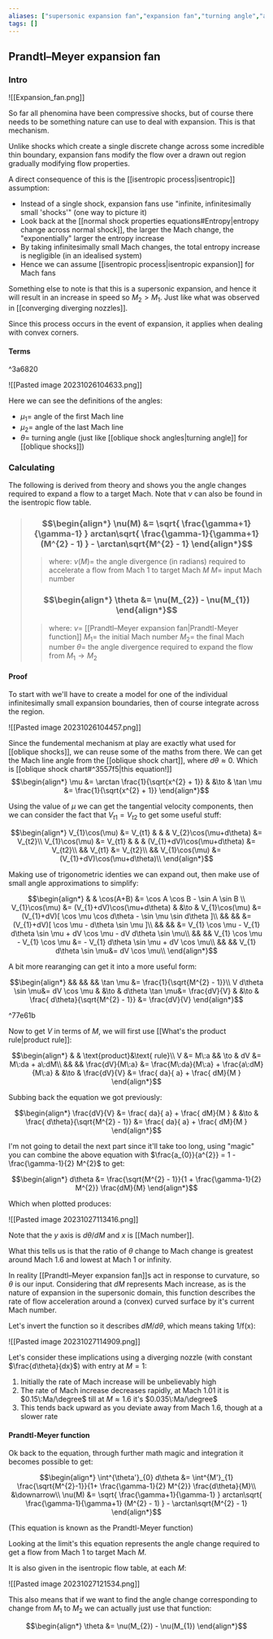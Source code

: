 ```yaml
---
aliases: ["supersonic expansion fan","expansion fan","turning angle","angle of the first Mach line","angle of the last Mach line","Prandtl-Meyer function"]
tags: []
---
```


## Prandtl–Meyer expansion fan

### Intro

![[Expansion_fan.png]]

So far all phenomina have been compressive shocks, but of course there needs to be something nature can use to deal with expansion. This is that mechanism. 

Unlike shocks which create a single discrete change across some incredible thin boundary, expansion fans modify the flow over a drawn out region gradually modifying flow properties.

A direct consequence of this is the [[isentropic process|isentropic]] assumption:
- Instead of a single shock, expansion fans use "infinite, infinitesimally small 'shocks'" (one way to picture it)
- Look back at the [[normal shock properties equations#Entropy|entropy change across normal shock]], the larger the Mach change, the "exponentially" larger the entropy increase
- By taking infinitesimally small Mach changes, the total entropy increase is negligible (in an idealised system)
- Hence we can assume [[isentropic process|isentropic expansion]] for Mach fans

Something else to note is that this is a supersonic expansion, and hence it will result in an increase in speed so $M_{2}>M_{1}$. Just like what was observed in [[converging diverging nozzles]].

Since this process occurs in the event of expansion, it applies when dealing with convex corners.

#### Terms

^3a6820

![[Pasted image 20231026104633.png]]

Here we can see the definitions of the angles:
- $\mu_{1}=$ angle of the first Mach line
- $\mu_{2}=$  angle of the last Mach line
- $\theta=$  turning angle (just like [[oblique shock angles|turning angle]] for [[oblique shocks]])

### Calculating

The following is derived from theory and shows you the angle changes required to expand a flow to a target Mach. Note that $\nu$ can also be found in the isentropic flow table.

> ### $$\begin{align*} \nu(M) &= \sqrt{ \frac{\gamma+1}{\gamma-1} } arctan\sqrt{ \frac{\gamma-1}{\gamma+1} (M^{2} - 1) } - \arctan\sqrt{M^{2} - 1}   \end{align*}$$
>> where:
>> $\nu(M)=$ the angle divergence (in radians) required to accelerate a flow from Mach 1 to target Mach $M$
>> $M=$ input Mach number 
>
>
> ### $$\begin{align*} \theta &= \nu(M_{2}) - \nu(M_{1})   \end{align*}$$
>> where:
>> $\nu=$ [[Prandtl–Meyer expansion fan|Prandtl-Meyer function]]
>> $M_{1}=$ the initial Mach number
>> $M_{2}=$ the final Mach number
>> $\theta=$ the angle divergence required to expand the flow from $M_{1}\to M_{2}$

#### Proof

To start with we'll have to create a model for one of the individual infinitesimally small expansion boundaries, then of course integrate across the region.

![[Pasted image 20231026104457.png]]

Since the fundemental mechanism at play are exactly what used for [[oblique shocks]], we can reuse some of the maths from there. We can get the Mach line angle from the [[oblique shock chart]], where $d\theta\approx0$. Which is [[oblique shock chart#^3557f5|this equation!]]
$$\begin{align*}
  \mu &=  \arctan \frac{1}{\sqrt{x^{2} + 1}} & &\to &  \tan \mu &=  \frac{1}{\sqrt{x^{2} + 1}}
\end{align*}$$

Using the value of $\mu$ we can get the tangential velocity components, then we can consider the fact that $V_{t1}=V_{t2}$ to get some useful stuff:

$$\begin{align*}
V_{1}\cos(\mu) &= V_{t1} & & & V_{2}\cos(\mu+d\theta) &= V_{t2}\\
V_{1}\cos(\mu) &= V_{t1} & & & (V_{1}+dV)\cos(\mu+d\theta) &= V_{t2}\\
&& V_{t1} &= V_{t2}\\
&& V_{1}\cos(\mu) &= (V_{1}+dV)\cos(\mu+d\theta)\\
\end{align*}$$

Making use of trigonometric identies we can expand out, then make use of small angle approximations to simplify:

$$\begin{align*}
& & \cos(A+B) &= \cos A \cos B - \sin A \sin B \\ 
V_{1}\cos(\mu) &= (V_{1}+dV)\cos(\mu+d\theta) & &\to & V_{1}\cos(\mu) &= (V_{1}+dV)[ \cos \mu \cos d\theta - \sin \mu \sin d\theta ]\\
&& &&   &= (V_{1}+dV)[ \cos \mu - d\theta \sin \mu ]\\
&& &&   &= V_{1} \cos \mu - V_{1} d\theta \sin \mu  + dV \cos \mu - dV d\theta \sin \mu\\
&& && V_{1} \cos \mu - V_{1} \cos \mu  &= - V_{1} d\theta \sin \mu  + dV \cos \mu\\
&& && V_{1} d\theta \sin \mu&=   dV \cos \mu\\
\end{align*}$$

A bit more rearanging can get it into a more useful form:

$$\begin{align*}
&& && && \tan \mu &=  \frac{1}{\sqrt{M^{2} - 1}}\\
V d\theta \sin \mu&=   dV \cos \mu & &\to & d\theta \tan \mu&=   \frac{dV}{V} & &\to &   \frac{ d\theta}{\sqrt{M^{2} - 1}} &=   \frac{dV}{V}
\end{align*}$$

^77e61b

Now to get $V$ in terms of $M$, we will first use [[What's the product rule|product rule]]:

$$\begin{align*}
& & \text{product}&\text{ rule}\\
V &= M\:a && \to & dV &= M\:da + a\:dM\\
&& && \frac{dV}{M\:a} &= \frac{M\:da}{M\:a} + \frac{a\:dM}{M\:a} & &\to & \frac{dV}{V} &= \frac{  da}{ a} + \frac{ dM}{M }
\end{align*}$$

Subbing back the equation we got previously:

$$\begin{align*}
\frac{dV}{V} &= \frac{  da}{ a} + \frac{ dM}{M } & &\to & \frac{ d\theta}{\sqrt{M^{2} - 1}} &= \frac{  da}{ a} + \frac{ dM}{M } 
\end{align*}$$

I'm not going to detail the next part since it'll take too long, using "magic" you can combine the above equation with $\frac{a_{0}}{a^{2}} = 1 - \frac{\gamma-1}{2} M^{2}$ to get:

$$\begin{align*}
d\theta &= \frac{\sqrt{M^{2} - 1}}{1 + \frac{\gamma-1}{2} M^{2}} \frac{dM}{M} 
\end{align*}$$

Which when plotted produces:

![[Pasted image 20231027113416.png]]

Note that the $y$ axis is $d\theta/dM$ and $x$ is [[Mach number]].

What this tells us is that the ratio of $\theta$ change to Mach change is greatest around Mach 1.6 and lowest at Mach 1 or infinity.

In reality [[Prandtl–Meyer expansion fan]]s act in response to curvature, so $\theta$ is our input. Considering that $dM$ represents Mach increase, as is the nature of expansion in the supersonic domain, this function describes the rate of flow acceleration around a (convex) curved surface by it's current Mach number. 

Let's invert the function so it describes $dM/d\theta$, which means taking 1/f(x):

![[Pasted image 20231027114909.png]]

Let's consider these implications using a diverging nozzle (with constant $\frac{d\theta}{dx}$) with entry at $M=1$:
1) Initially the rate of Mach increase will be unbelievably high
2) The rate of Mach increase decreases rapidly, at Mach 1.01 it is $0.15\:Ma/\degree$  till at $M\approx 1.6$ it's $0.035\:Ma/\degree$
3) This tends back upward as you deviate away from Mach 1.6, though at a slower rate

#### Prandtl-Meyer function

Ok back to the equation, through further math magic and integration it becomes possible to get:

$$\begin{align*}
\int^{\theta'}_{0} d\theta &= \int^{M'}_{1} \frac{\sqrt{M^{2}-1}}{1+ \frac{\gamma-1}{2} M^{2}} \frac{d\theta}{M}\\
&\downarrow\\
\nu(M) &= \sqrt{ \frac{\gamma+1}{\gamma-1} } arctan\sqrt{ \frac{\gamma-1}{\gamma+1} (M^{2} - 1) } - \arctan\sqrt{M^{2} - 1}
\end{align*}$$

(This equation is known as the Prandtl-Meyer function)

Looking at the limit's this equation represents the angle change required to get a flow from Mach 1 to target Mach $M$. 

It is also given in the isentropic flow table, at each $M$:

![[Pasted image 20231027121534.png]]

This also means that if we want to find the angle change corresponding to change from $M_{1}$ to $M_{2}$ we can actually just use that function:

$$\begin{align*}
\theta &= \nu(M_{2}) - \nu(M_{1})
\end{align*}$$